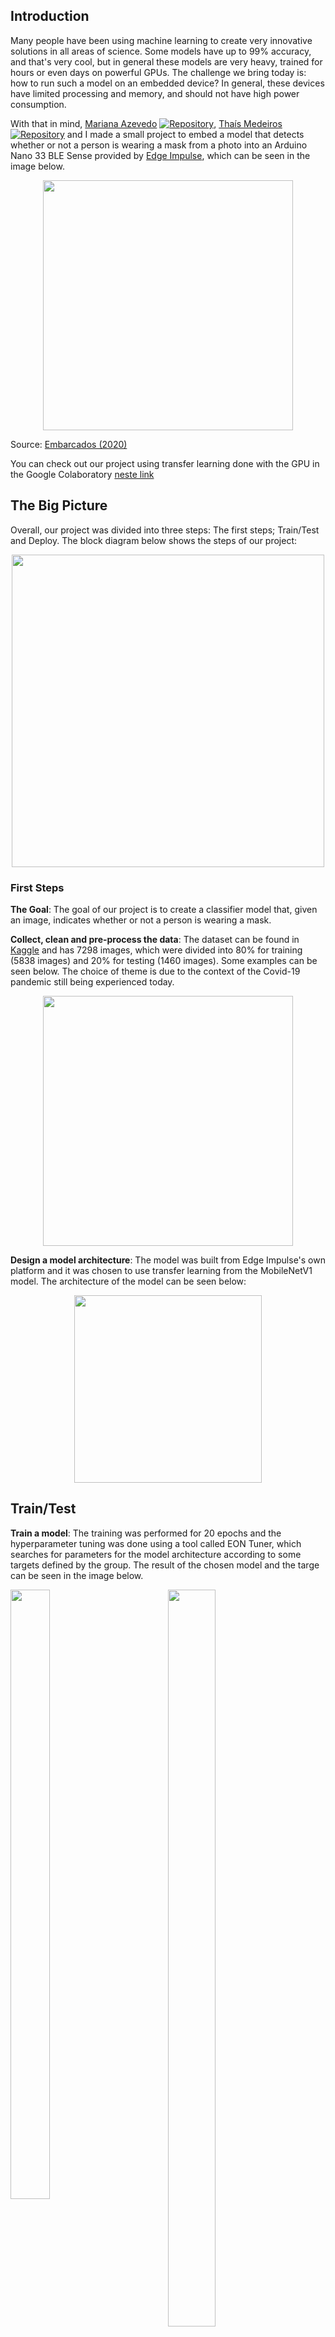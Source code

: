 ## Introduction

Many people have been using machine learning to create very innovative solutions in all areas of science. Some models have up to 99% accuracy, and that's very cool, but in general these models are very heavy, trained for hours or even days on powerful GPUs. The challenge we bring today is: how to run such a model on an embedded device? In general, these devices have limited processing and memory, and should not have high power consumption.

With that in mind, [Mariana Azevedo](https://github.com/marianabritoazevedo) [![Repository](https://img.shields.io/badge/-Repo-191A1B?style=flat-square&logo=github)](https://github.com/marianabritoazevedo), [Thaís Medeiros](https://github.com/thaisaraujo2000) [![Repository](https://img.shields.io/badge/-Repo-191A1B?style=flat-square&logo=github)](https://github.com/thaisaraujo2000/algorithms_datastructure_ii/tree/main/week%2013) and I made a small project to embed a model that detects whether or not a person is wearing a mask from a photo into an Arduino Nano 33 BLE Sense provided by [Edge Impulse](https://edgeimpulse.com), which can be seen in the image below.

<p align='center'>
    <img src='./images/kit.png' width=400>
    
Source: [Embarcados (2020)](https://embarcados.com.br/tinyml-machine-learning-para-microcontroladores/)
</p>

You can check out our project using transfer learning done with the GPU in the Google Colaboratory [neste link](../face_mask_detection/)

## The Big Picture

Overall, our project was divided into three steps: The first steps; Train/Test and Deploy. The block diagram below shows the steps of our project:

<p align='center'>
    <img src='./images/big_picture.png' width=500>
</p>


### First Steps

**The Goal**: The goal of our project is to create a classifier model that, given an image, indicates whether or not a person is wearing a mask.

**Collect, clean and pre-process the data**: The dataset can be found in [Kaggle]() and has 7298 images, which were divided into 80% for training (5838 images) and 20% for testing (1460 images). Some examples can be seen below. The choice of theme is due to the context of the Covid-19 pandemic still being experienced today.

<p align='center'>
    <img src='./images/data_segregation.png' width=400>
</p>

**Design a model architecture**: The model was built from Edge Impulse's own platform and it was chosen to use transfer learning from the MobileNetV1 model. The architecture of the model can be seen below:

<p align='center'>
    <img src='./images/model_arch.png' width=300>
</p>

## Train/Test

**Train a model**: The training was performed for 20 epochs and the hyperparameter tuning was done using a tool called EON Tuner, which searches for parameters for the model architecture according to some targets defined by the group. The result of the chosen model and the targe can be seen in the image below.

<style>
.column{
  float: left;
  width: 50%;
.row::after {
  content: "";
  clear: both;
  display: table;
}
</style>

<p align='center'>
<div class="row">
  <div class="column">
    <img src="./images/final_model.png" style="width:50%">
  </div>
  <div class="column">
    <img src="./images/target.png" style="width:55%">
  </div>
  </div>
</div></div>
</p>


With this, it is possible to observe that all parameters were within the limitations of the device we want to ship the model and a very good acuity was obtained. It is important to point out that it is good practice that the model occupies about 50% of the total available RAM, since it will be necessary to load the image that will be made the inference during the use of the device.


**Evaluate and Convert**: Once the model is trained, it is time to feed it data that it missed during training. The result of this step can be seen in the step below:

<p align='center'>
    <img src='./images/evaluation.png' width=400>
</p>

Finally, the platform already provides an option to convert the template to the format that the target device will run on.

### Deploy

Once you have downloaded the model, you use the Arduino IDE to load it into the device. As shown in the diagram below, you first add the `.zip` file of the model as a library and then perform the inference using the BLE 33 camera itself.

The step-by-step on how to deploy can be found in more detail in Marcelo Rovai's course [![Repository](https://img.shields.io/badge/-Repo-191A1B?style=flat-square&logo=github)](https://github.com/Mjrovai/UNIFEI-IESTI01-TinyML-2022.1).

## How to run

It is important to know that these steps on how to run take into account that the entire model creation process has already been carried out on the [Edge Impulse](https://www.edgeimpulse.com/) platform.

1- Clone this repository 

```
git clone https://github.com/marianabritoazevedo/embedded-ai.git
```

2- Download Arduino IDE, you can check it [here](https://www.arduino.cc/en/software)

3- Install the libraries necessary to run this project. They are: `Arduino Mbed OS Nano Boards`, `Harvard_TinyMLx`, `Arduino_TensorFlowLite` and `Arduino_OV767X`.
To install the libraries, you can follow these steps:

```
Tools >> Manage libraries
```

:heavy_exclamation_mark: Attention: to install `Arduino_TensorFlowLite`, it is necessary to use this [repository](https://github.com/tensorflow/tflite-micro-arduino-examples)

4- Take the file `ei-face_mask_detection_2-arduino-1.0.5.zip` in the folder `library_zip` and add as a library in Arduino IDE. This can be done by following the sequence:

```
Sketch >> Include library >> Add .zip library
```

5- Choose the file with the project
```
File >> Examples >> face_mask_detection_2_inferencing >> nano_ble33_sense >> nano_ble33_sense_camera
```

6- Connect your Arduino Nano 33 BLE sense in the Arduino IDE. 
```
Tools >> Board >> Arduino Mbed OS Nano Boads >> Arduino Nano 22 BLE
```

7- Connect the port
```
Tools >> Port >> COM4 (this may change)
```

8- Run the project
```
Verify >> Upload
```

## References

- [Edge Impulse](https://www.edgeimpulse.com)

- [Ivanovitch's repository for embedded artificial intelligence repository](https://github.com/ivanovitchm/embedded.ai)

[Kaggle Facemask Dataset]()

- [Marcelo Rovai's course](https://github.com/Mjrovai/UNIFEI-IESTI01-TinyML-2022.1)

